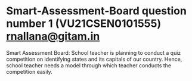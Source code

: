 # Smart-Assessment-Board   question number 1     (VU21CSEN0101555) rnallana@gitam.in                                                      
Smart Assessment Board: School teacher is planning to conduct a quiz competition on identifying states and its capitals of our country. Hence, school teacher needs a model through which teacher conducts the competition easily.
